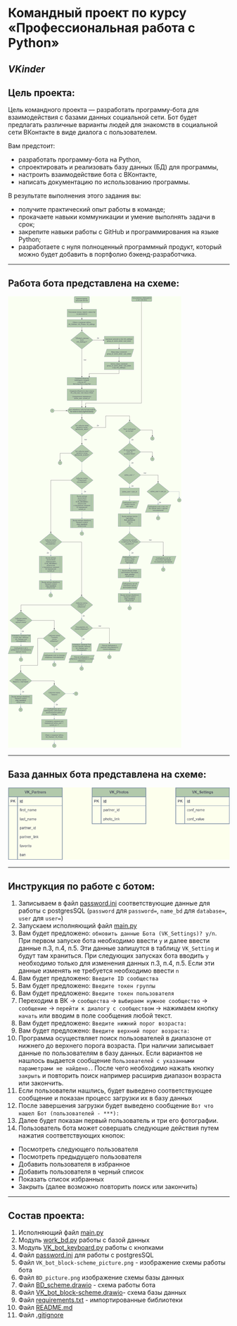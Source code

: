 # Командный проект по курсу «Профессиональная работа с Python»

## ***VKinder***

## Цель проекта:

Цель командного проекта — разработать программу-бота для взаимодействия 
с базами данных социальной сети. Бот будет предлагать различные варианты 
людей для знакомств в социальной сети ВКонтакте в виде диалога с пользователем.

Вам предстоит:

* разработать программу-бота на Python,
* спроектировать и реализовать базу данных (БД) для программы,
* настроить взаимодействие бота с ВКонтакте,
* написать документацию по использованию программы.

В результате выполнения этого задания вы:

* получите практический опыт работы в команде;
* прокачаете навыки коммуникации и умение выполнять задачи в срок;
* закрепите навыки работы с GitHub и программирования на языке Python;
* разработаете с нуля полноценный программный продукт, 
который можно будет добавить в портфолио бэкенд-разработчика.

---

## Работа бота представлена на схеме:

![VK_bot_block-scheme_picture.png](VK_bot_block-scheme_picture.png)

---

## База данных бота представлена на схеме:

![BD_picture.png](BD_picture.png)

---

## Инструкция по работе с ботом:

1. Записываем в файл [password.ini](password.ini) соответствующие данные 
для работы с postgresSQL 
(`password` для `password=`, `name_bd` для `database=`, `user` для `user=`)
2. Запускаем исполняющий файл [main.py](main.py)
3. Вам будет предложено: `обновить данные Бота (VK_Settings)? y/n`. 
При первом запуске бота необходимо ввести `y` и далее ввести данные п.3, п.4, п.5.
Эти данные запишутся в таблицу `VK_Setting` и будут там храниться. 
При следующих запусках бота вводить `y` необходимо только для изменения данных 
п.3, п.4, п.5. Если эти данные изменять не требуется необходимо ввести `n`
4. Вам будет предложено: `Введите ID сообщества`
5. Вам будет предложено: `Введите токен группы`
6. Вам будет предложено: `Введите токен пользователя`
7. Переходим в ВК -> `сообщества` -> `выбираем нужное сообщество` -> `сообщение` -> 
`перейти к диалогу с сообществом` -> нажимаем кнопку `начать` или вводим в поле сообщения 
любой текст.
8. Вам будет предложено: `Введите нижний порог возраста:` 
9. Вам будет предложено: `Введите верхний порог возраста:` 
10. Программа осуществляет поиск пользователей в диапазоне от нижнего 
до верхнего порога возраста. При наличии записывает данные по пользователям в 
базу данных. Если вариантов не нашлось выдается сообщение 
`Пользователей с указанными параметрами не найдено.`. После чего необходимо нажать
кнопку `закрыть` и повторить поиск например расширив диапазон возраста или закончить.
11. Если пользователи нашлись, будет выведено соответствующее сообщение и показан
процесс загрузки их в базу данных
12. После завершения загрузки будет выведено сообщение 
`Вот что нашел Бот (пользователей - ***):`
13. Далее будет показан первый пользователь и три его фотографии.
14. Пользователь бота может совершать следующие действия 
путем нажатия соответствующих кнопок:
* Посмотреть следующего пользователя
* Посмотреть предыдущего пользователя
* Добавить пользователя в избранное
* Добавить пользователя в черный список
* Показать список избранных
* Закрыть (далее возможно повторить поиск или закончить)

---

## Состав проекта:

1. Исполняющий файл [main.py](main.py)
2. Модуль [work_bd.py](work_bd.py) работы с базой данных
3. Модуль [VK_bot_keyboard.py](VK_bot_keyboard.py) работы с кнопками
4. Файл [password.ini](password.ini) для работы с postgresSQL
5. Файл `VK_bot_block-scheme_picture.png` - изображение схемы работы бота
6. Файл `BD_picture.png` изображение схемы базы данных
7. Файл [BD_scheme.drawio](BD_scheme.drawio) - схема работы бота
8. Файл [VK_bot_block-scheme.drawio](VK_bot_block-scheme.drawio)- 
 схема базы данных
9. Файл [requirements.txt](requirements.txt) - импортированные библиотеки
10. Файл [README.md](README.md)
11. Файл [.gitignore](.gitignore)



